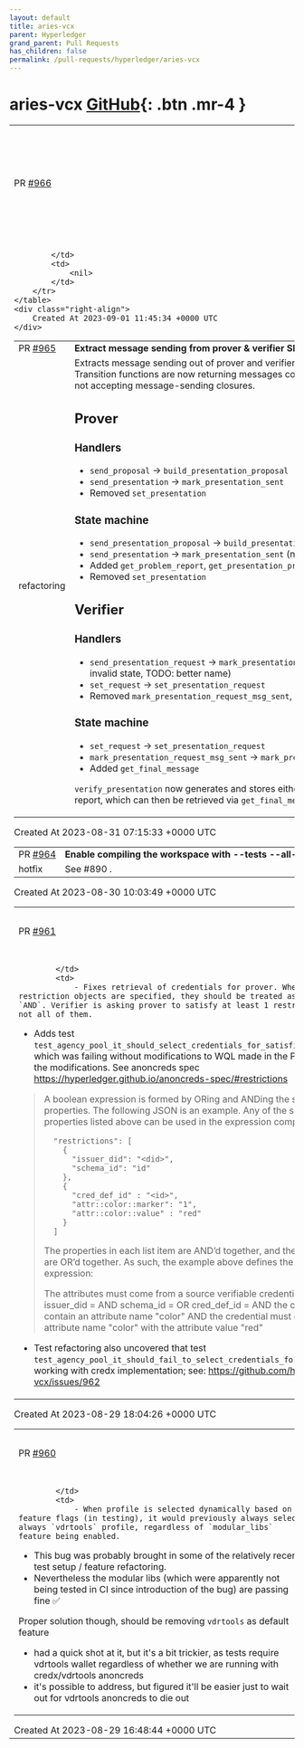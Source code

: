 ```yaml
---
layout: default
title: aries-vcx
parent: Hyperledger
grand_parent: Pull Requests
has_children: false
permalink: /pull-requests/hyperledger/aries-vcx
---
```


# aries-vcx <span class="fs-3 right-align">[GitHub](https://github.com/hyperledger/aries-vcx){: .btn .mr-4 }</span>


<div>
    <table>
        <tr>
            <td>
                PR <a href="https://github.com/hyperledger/aries-vcx/pull/966" class=".btn">#966</a>
            </td>
            <td>
                <b>
                    [WIP] Updates and fixes to sync this branch with changes of #937
                </b>
            </td>
        </tr>
        <tr>
            <td>
                
            </td>
            <td>
                <nil>
            </td>
        </tr>
    </table>
    <div class="right-align">
        Created At 2023-09-01 11:45:34 +0000 UTC
    </div>
</div>

<div>
    <table>
        <tr>
            <td>
                PR <a href="https://github.com/hyperledger/aries-vcx/pull/965" class=".btn">#965</a>
            </td>
            <td>
                <b>
                    Extract message sending from prover & verifier SMs
                </b>
            </td>
        </tr>
        <tr>
            <td>
                <span class="chip">refactoring</span>
            </td>
            <td>
                Extracts message sending out of prover and verifier state machines and handlers. Transition functions are now returning messages constructed to be sent and are not accepting message-sending closures.

## Prover
### Handlers

- `send_proposal` -> `build_presentation_proposal`
- `send_presentation` -> `mark_presentation_sent`
- Removed `set_presentation`

### State machine

- `send_presentation_proposal` -> `build_presentation_proposal`
- `send_presentation` -> `mark_presentation_sent` (now throws in invalid state)
- Added `get_problem_report`, `get_presentation_proposal`
- Removed `set_presentation`

## Verifier
### Handlers

- `send_presentation_request` -> `mark_presentation_request_sent` (now throws in invalid state, TODO: better name)
- `set_request` -> `set_presentation_request`
- Removed `mark_presentation_request_msg_sent`, `get_presentation_request`

### State machine

- `set_request` -> `set_presentation_request`
- `mark_presentation_request_msg_sent` -> `mark_presentation_request_sent`
- Added `get_final_message`

`verify_presentation` now generates and stores either presentation or problem report, which can then be retrieved via `get_final_message`.
            </td>
        </tr>
    </table>
    <div class="right-align">
        Created At 2023-08-31 07:15:33 +0000 UTC
    </div>
</div>

<div>
    <table>
        <tr>
            <td>
                PR <a href="https://github.com/hyperledger/aries-vcx/pull/964" class=".btn">#964</a>
            </td>
            <td>
                <b>
                    Enable compiling the workspace with --tests --all-features
                </b>
            </td>
        </tr>
        <tr>
            <td>
                <span class="chip">hotfix</span>
            </td>
            <td>
                See #890 .
            </td>
        </tr>
    </table>
    <div class="right-align">
        Created At 2023-08-30 10:03:49 +0000 UTC
    </div>
</div>

<div>
    <table>
        <tr>
            <td>
                PR <a href="https://github.com/hyperledger/aries-vcx/pull/961" class=".btn">#961</a>
            </td>
            <td>
                <b>
                    Prover: fix credx credential retrieval
                </b>
            </td>
        </tr>
        <tr>
            <td>
                
            </td>
            <td>
                - Fixes retrieval of credentials for prover. When multiple restriction objects are specified, they should be treated as `OR` instead of `AND`. Verifier is asking prover to satisfy at least 1 restriction object, not all of them.

- Adds test `test_agency_pool_it_should_select_credentials_for_satisfiable_restriction` which was failing without modifications to WQL made in the PR. Passes with the modifications. See anoncreds spec https://hyperledger.github.io/anoncreds-spec/#restrictions

> A boolean expression is formed by ORing and ANDing the source credential properties. The following JSON is an example. Any of the source credential properties listed above can be used in the expression components:
> 
>       "restrictions": [
>         {
>           "issuer_did": "<did>",
>           "schema_id": "id"
>         },
>         {
>           "cred_def_id" : "<id>",
>           "attr::color::marker": "1",
>           "attr::color::value" : "red"
>         }
>       ]
> The properties in each list item are AND’d together, and the array elements are OR’d together. As such, the example above defines the logical expression:
> 
> The attributes must come from a source verifiable credential such that:
>    issuer_did = <did> AND
>      schema_id = <id>
>    OR
>    cred_def_id = <id> AND
>       the credential must contain an attribute name "color" AND
>       the credential must contain an attribute name "color" with the attribute value "red"

- Test refactoring also uncovered that test `test_agency_pool_it_should_fail_to_select_credentials_for_predicate` is not working with credx implementation; see: https://github.com/hyperledger/aries-vcx/issues/962
            </td>
        </tr>
    </table>
    <div class="right-align">
        Created At 2023-08-29 18:04:26 +0000 UTC
    </div>
</div>

<div>
    <table>
        <tr>
            <td>
                PR <a href="https://github.com/hyperledger/aries-vcx/pull/960" class=".btn">#960</a>
            </td>
            <td>
                <b>
                    Fix profile building in tests, considering vdrtools is default feature
                </b>
            </td>
        </tr>
        <tr>
            <td>
                
            </td>
            <td>
                - When profile is selected dynamically based on feature flags (in testing), it would previously always select always `vdrtools` profile, regardless of `modular_libs` feature being enabled.
- This bug was probably brought in some of the relatively recent test setup / feature refactoring.
- Nevertheless the modular libs (which were apparently not being tested in CI since introduction of the bug) are passing fine ✅ 

Proper solution though, should be removing `vdrtools` as default feature
- had a quick shot at it, but it's a bit trickier, as tests require vdrtools wallet regardless of whether we are running with credx/vdrtools anoncreds
- it's possible to address, but figured it'll be easier just to wait out for vdrtools anoncreds to die out
            </td>
        </tr>
    </table>
    <div class="right-align">
        Created At 2023-08-29 16:48:44 +0000 UTC
    </div>
</div>

